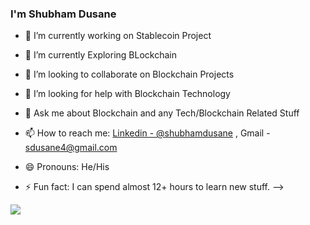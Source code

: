###  I'm Shubham Dusane

- 🔭 I’m currently working on Stablecoin Project
- 🌱 I’m currently Exploring BLockchain
- 👯 I’m looking to collaborate on Blockchain Projects
- 🤔 I’m looking for help with Blockchain Technology
- 💬 Ask me about Blockchain and any Tech/Blockchain Related Stuff
- 📫 How to reach me: [Linkedin - @shubhamdusane](https://www.linkedin.com/in/shubhamdusane/) , 
Gmail - sdusane4@gmail.com

- 😄 Pronouns: He/His
- ⚡ Fun fact: I can spend almost 12+ hours to learn new stuff.
-->
<img src = "https://github-readme-stats.vercel.app/api?username=shubhamdusane&&show_icons=true&title_color=ffffff&icon_color=bb2acf&text_color=daf7dc&bg_color=581845 " >
